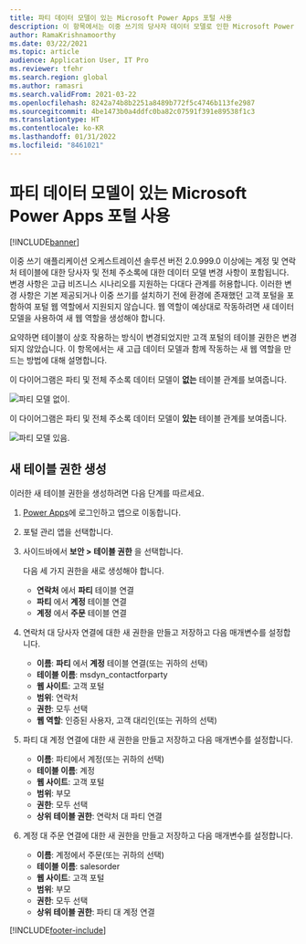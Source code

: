 ```yaml
---
title: 파티 데이터 모델이 있는 Microsoft Power Apps 포털 사용
description: 이 항목에서는 이중 쓰기의 당사자 데이터 모델로 인한 Microsoft Power Apps 포털의 웹 역할에 대한 변경 사항에 대해 설명합니다.
author: RamaKrishnamoorthy
ms.date: 03/22/2021
ms.topic: article
audience: Application User, IT Pro
ms.reviewer: tfehr
ms.search.region: global
ms.author: ramasri
ms.search.validFrom: 2021-03-22
ms.openlocfilehash: 8242a74b8b2251a8489b772f5c4746b113fe2987
ms.sourcegitcommit: 4be1473b0a4ddfc0ba82c07591f391e89538f1c3
ms.translationtype: HT
ms.contentlocale: ko-KR
ms.lasthandoff: 01/31/2022
ms.locfileid: "8461021"
---
```

# <a name="using-microsoft-power-apps-portals-with-the-party-data-model"></a>파티 데이터 모델이 있는 Microsoft Power Apps 포털 사용

[!INCLUDE[banner](../../includes/banner.md)]



이중 쓰기 애플리케이션 오케스트레이션 솔루션 버전 2.0.999.0 이상에는 계정 및 연락처 테이블에 대한 당사자 및 전체 주소록에 대한 데이터 모델 변경 사항이 포함됩니다. 변경 사항은 고급 비즈니스 시나리오를 지원하는 다대다 관계를 허용합니다. 이러한 변경 사항은 기본 제공되거나 이중 쓰기를 설치하기 전에 환경에 존재했던 고객 포털을 포함하여 포털 웹 역할에서 지원되지 않습니다. 웹 역할이 예상대로 작동하려면 새 데이터 모델을 사용하여 새 웹 역할을 생성해야 합니다. 

요약하면 테이블이 상호 작용하는 방식이 변경되었지만 고객 포털의 테이블 권한은 변경되지 않았습니다. 이 항목에서는 새 고급 데이터 모델과 함께 작동하는 새 웹 역할을 만드는 방법에 대해 설명합니다.

이 다이어그램은 파티 및 전체 주소록 데이터 모델이 **없는** 테이블 관계를 보여줍니다.

   ![파티 모델 없이.](media/without-party-model.PNG)

이 다이어그램은 파티 및 전체 주소록 데이터 모델이 **있는** 테이블 관계를 보여줍니다.

   ![파티 모델 있음.](media/with-party-model.png)

## <a name="create-a-new-table-permission"></a>새 테이블 권한 생성

이러한 새 테이블 권한을 생성하려면 다음 단계를 따르세요.

1. [Power Apps](https://make.powerapps.com)에 로그인하고 앱으로 이동합니다.
2. 포털 관리 앱을 선택합니다.
3. 사이드바에서 **보안 > 테이블 권한** 을 선택합니다.

    다음 세 가지 권한을 새로 생성해야 합니다.

    + **연락처** 에서 **파티** 테이블 연결
    + **파티** 에서 **계정** 테이블 연결
    + **계정** 에서 **주문** 테이블 연결

4. 연락처 대 당사자 연결에 대한 새 권한을 만들고 저장하고 다음 매개변수를 설정합니다.

    + **이름**: **파티** 에서 **계정** 테이블 연결(또는 귀하의 선택)
    + **테이블 이름**: msdyn_contactforparty
    + **웹 사이트**: 고객 포털
    + **범위**: 연락처
    + **권한**: 모두 선택
    + **웹 역할**: 인증된 사용자, 고객 대리인(또는 귀하의 선택)

5. 파티 대 계정 연결에 대한 새 권한을 만들고 저장하고 다음 매개변수를 설정합니다.

    + **이름**: 파티에서 계정(또는 귀하의 선택)
    + **테이블 이름**: 계정
    + **웹 사이트**: 고객 포털
    + **범위**: 부모
    + **권한**: 모두 선택
    + **상위 테이블 권한**: 연락처 대 파티 연결

6. 계정 대 주문 연결에 대한 새 권한을 만들고 저장하고 다음 매개변수를 설정합니다.

    + **이름**: 계정에서 주문(또는 귀하의 선택)
    + **테이블 이름**: salesorder
    + **웹 사이트**: 고객 포털
    + **범위**: 부모
    + **권한**: 모두 선택
    + **상위 테이블 권한**: 파티 대 계정 연결

[!INCLUDE[footer-include](../../../../includes/footer-banner.md)]
